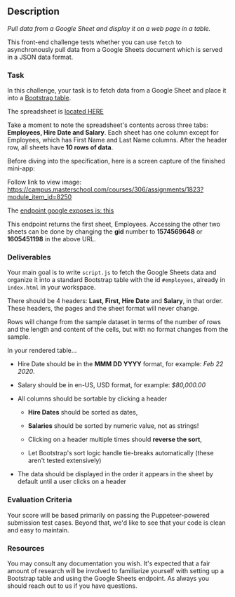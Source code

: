 ## Description

_Pull data from a Google Sheet and display it on a web page in a table._

This front-end challenge tests whether you can use `fetch` to asynchronously pull data from a Google Sheets document which is served in a JSON data format.

### **Task**

In this challenge, your task is to fetch data from a Google Sheet and place it into a [Bootstrap table](https://getbootstrap.com/docs/4.0/content/tables/).

The spreadsheet is [located HERE](https://docs.google.com/spreadsheets/d/1C1-em4w0yHmd2N7__9cCSFzxBEf_8r74hQJBsR6qWnE/edit?usp=sharing)

Take a moment to note the spreadsheet's contents across three tabs: **Employees, Hire Date and Salary**. Each sheet has one column except for Employees, which has First Name and Last Name columns. After the header row, all sheets have **10 rows of data**.

Before diving into the specification, here is a screen capture of the finished mini-app:

Follow link to view image: https://campus.masterschool.com/courses/306/assignments/1823?module_item_id=8250

The [endpoint google exposes is: this](https://docs.google.com/spreadsheets/d/1C1-em4w0yHmd2N7__9cCSFzxBEf_8r74hQJBsR6qWnE/gviz/tq?tqx=out:json&tq&gid=0)

This endpoint returns the first sheet, Employees. Accessing the other two sheets can be done by changing the **gid** number to **1574569648** or **1605451198** in the above URL.

### Deliverables

Your main goal is to write `script.js` to fetch the Google Sheets data and organize it into a standard Bootstrap table with the id `#employees`, already in `index.html` in your workspace.

There should be 4 headers: **Last, First, Hire Date** and **Salary**, in that order. These headers, the pages and the sheet format will never change.

Rows will change from the sample dataset in terms of the number of rows and the length and content of the cells, but with no format changes from the sample.

In your rendered table...

- Hire Date should be in the **MMM DD YYYY** format, for example: _Feb 22 2020_.

- Salary should be in en-US, USD format, for example: _$80,000.00_

- All columns should be sortable by clicking a header

  - **Hire Dates** should be sorted as dates,

  - **Salaries** should be sorted by numeric value, not as strings!

  - Clicking on a header multiple times should **reverse the sort**,

  - Let Bootstrap's sort logic handle tie-breaks automatically (these aren't tested extensively)

- The data should be displayed in the order it appears in the sheet by default until a user clicks on a header

### Evaluation Criteria

Your score will be based primarily on passing the Puppeteer-powered submission test cases. Beyond that, we'd like to see that your code is clean and easy to maintain.

### Resources

You may consult any documentation you wish. It's expected that a fair amount of research will be involved to familiarize yourself with setting up a Bootstrap table and using the Google Sheets endpoint. As always you should reach out to us if you have questions.
